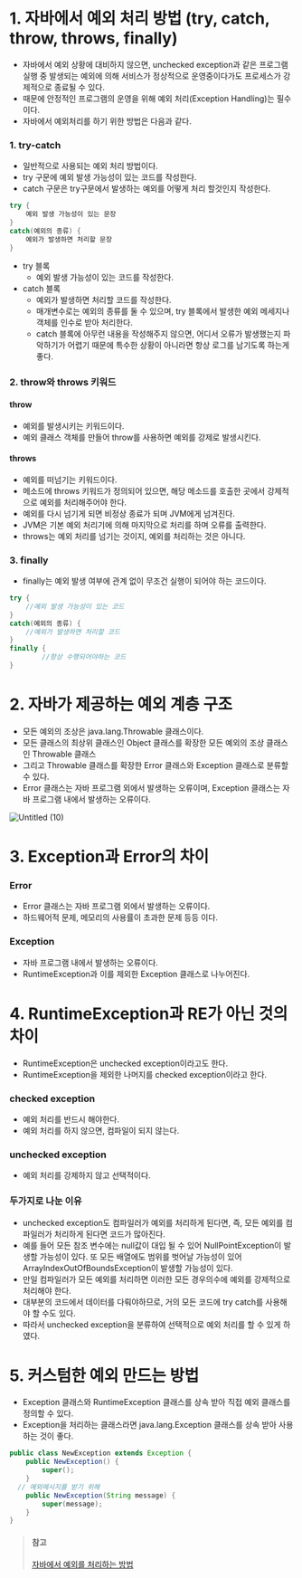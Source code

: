 # 1. 자바에서 예외 처리 방법 (try, catch, throw, throws, finally)

- 자바에서 예외 상황에 대비하지 않으면, unchecked exception과 같은 프로그램 실행 중 발생되는 예외에 의해 서비스가 정상적으로 운영중이다가도 프로세스가 강제적으로 종료될 수 있다.
- 때문에 안정적인 프로그램의 운영을 위해 예외 처리(Exception Handling)는 필수이다.
- 자바에서 예외처리를 하기 위한 방법은 다음과 같다.

### 1. try-catch

- 일반적으로 사용되는 예외 처리 방법이다.
- try 구문에 예외 발생 가능성이 있는 코드를 작성한다.
- catch 구문은 try구문에서 발생하는 예외를 어떻게 처리 할것인지 작성한다.

```java
try {
    예외 발생 가능성이 있는 문장
} 
catch(예외의 종류) {
    예외가 발생하면 처리할 문장
}
```

- try 블록
    - 예외 발생 가능성이 있는 코드를 작성한다.
- catch 블록
    - 예외가 발생하면 처리할 코드를 작성한다.
    - 매개변수로는 예외의 종류를 둘 수 있으며, try 블록에서 발생한 예외 메세지나 객체를 인수로 받아 처리한다.
    - catch 블록에 아무런 내용을 작성해주지 않으면, 어디서 오류가 발생했는지 파악하기가 어렵기 때문에 특수한 상황이 아니라면 항상 로그를 남기도록 하는게 좋다.

### 2. throw와 throws 키워드

#### throw

- 예외를 발생시키는 키워드이다.
- 예외 클래스 객체를 만들어 throw를 사용하면 예외를 강제로 발생시킨다.

#### throws

- 예외를 떠넘기는 키워드이다.
- 메소드에 throws 키워드가 정의되어 있으면, 해당 메소드를 호출한 곳에서 강제적으로 예외를 처리해주어야 한다.
- 예외를 다시 넘기게 되면 비정상 종료가 되며 JVM에게 넘겨진다.
- JVM은 기본 예외 처리기에 의해 마지막으로 처리를 하며 오류를 출력한다.
- throws는 예외 처리를 넘기는 것이지, 예외를 처리하는 것은 아니다.

### 3. finally

- finally는 예외 발생 여부에 관계 없이 무조건 실행이 되어야 하는 코드이다.

```java
try {
    //예외 발생 가능성이 있는 코드
} 
catch(예외의 종류) {
    //예외가 발생하면 처리할 코드
}
finally {
		//항상 수행되어야하는 코드
}
```

# 2. 자바가 제공하는 예외 계층 구조

- 모든 예외의 조상은 java.lang.Throwable 클래스이다.
- 모든 클래스의 최상위 클래스인 Object 클래스를 확장한 모든 예외의 조상 클래스인 Throwable 클래스
- 그리고 Throwable 클래스를 확장한 Error 클래스와 Exception 클래스로 분류할 수 있다.
- Error 클래스는 자바 프로그램 외에서 발생하는 오류이며, Exception 클래스는 자바 프로그램 내에서 발생하는 오류이다.

![Untitled (10)](https://github.com/NewSainTurtle/CS-study/assets/63511273/97a7698d-f995-4037-b9ca-33b821f7f501)


# 3. Exception과 Error의 차이

### Error

- Error 클래스는 자바 프로그램 외에서 발생하는 오류이다.
- 하드웨어적 문제, 메모리의 사용률이 초과한 문제 등등 이다.

### Exception

- 자바 프로그램 내에서 발생하는 오류이다.
- RuntimeException과 이를 제외한 Exception 클래스로 나누어진다.

# 4. RuntimeException과 RE가 아닌 것의 차이

- RuntimeException은 unchecked exception이라고도 한다.
- RuntimeException을 제외한 나머지를 checked exception이라고 한다.

### checked exception

- 예외 처리를 반드시 해야한다.
- 예외 처리를 하지 않으면, 컴파일이 되지 않는다.

### unchecked exception

- 예외 처리를 강제하지 않고 선택적이다.

### 두가지로 나눈 이유

- unchecked exception도 컴파일러가 예외를 처리하게 된다면, 즉, 모든 예외를 컴파일러가 처리하게 된다면 코드가 많아진다.
- 예를 들어 모든 참조 변수에는 null값이 대입 될 수 있어 NullPointException이 발생할 가능성이 있다. 또 모든 배열에도 범위를 벗어날 가능성이 있어 ArrayIndexOutOfBoundsException이 발생할 가능성이 있다.
- 만일 컴파일러가 모든 예외를 처리하면 이러한 모든 경우의수에 예외를 강제적으로 처리해야 한다.
- 대부분의 코드에서 데이터를 다뤄야하므로, 거의 모든 코드에 try catch를 사용해야 할 수도 있다.
- 따라서 unchecked exception을 분류하여 선택적으로 예외 처리를 할 수 있게 하였다.

# 5. 커스텀한 예외 만드는 방법

- Exception 클래스와 RuntimeException 클래스를 상속 받아 직접 예외 클래스를 정의할 수 있다.
- Exception을 처리하는 클래스라면 java.lang.Exception 클래스를 상속 받아 사용하는 것이 좋다.

```java
public class NewException extends Exception {
	public NewException() {
		super();
	}
  // 예외메시지를 받기 위해
	public NewException(String message) {
		super(message);
	}
}
```
> #### 참고<br/>
> [자바에서 예외를 처리하는 방법](https://velog.io/@pearl0725/자바에서-예외를-처리하는-방법)
